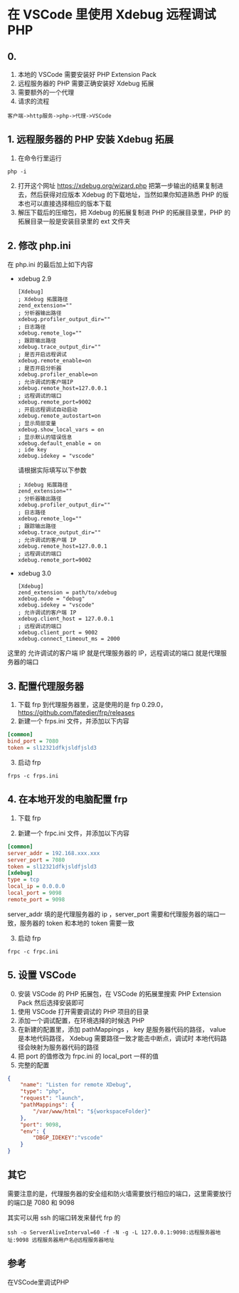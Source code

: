 # 在 VSCode 里使用 Xdebug 远程调试 PHP

## 0.
1. 本地的 VSCode 需要安装好 PHP Extension Pack
1. 远程服务器的 PHP 需要正确安装好 Xdebug 拓展
1. 需要额外的一个代理
1. 请求的流程
```plaintext
客户端->http服务->php->代理->VSCode
```

## 1. 远程服务器的 PHP 安装 Xdebug 拓展
1. 在命令行里运行
```plaintext
php -i
```
2. 打开这个网址 https://xdebug.org/wizard.php 把第一步输出的结果复制进去，然后获得对应版本 Xdebug 的下载地址，当然如果你知道熟悉 PHP 的版本也可以直接选择相应的版本下载
3. 解压下载后的压缩包，把 Xdebug 的拓展复制进 PHP 的拓展目录里，PHP 的拓展目录一般是安装目录里的 ext 文件夹

## 2. 修改 php.ini
在 php.ini 的最后加上如下内容

- xdebug 2.9
    ```plaintext
    [Xdebug]
    ; Xdebug 拓展路径
    zend_extension=""
    ; 分析器输出路径
    xdebug.profiler_output_dir=""
    ; 日志路径
    xdebug.remote_log=""
    ; 跟踪输出路径
    xdebug.trace_output_dir=""
    ; 是否开启远程调试
    xdebug.remote_enable=on
    ; 是否开启分析器
    xdebug.profiler_enable=on
    ; 允许调试的客户端IP
    xdebug.remote_host=127.0.0.1
    ; 远程调试的端口
    xdebug.remote_port=9002
    ; 开启远程调试自动启动
    xdebug.remote_autostart=on
    ; 显示局部变量
    xdebug.show_local_vars = on
    ; 显示默认的错误信息
    xdebug.default_enable = on
    ; ide key
    xdebug.idekey = "vscode"
    ```
    请根据实际填写以下参数
    ```plaintext
    ; Xdebug 拓展路径
    zend_extension=""
    ; 分析器输出路径
    xdebug.profiler_output_dir=""
    ; 日志路径
    xdebug.remote_log=""
    ; 跟踪输出路径
    xdebug.trace_output_dir=""
    ; 允许调试的客户端 IP
    xdebug.remote_host=127.0.0.1
    ; 远程调试的端口
    xdebug.remote_port=9002
    ```

- xdebug 3.0
    ```plaintext
    [Xdebug]
    zend_extension = path/to/xdebug
    xdebug.mode = "debug"
    xdebug.idekey = "vscode"
    ; 允许调试的客户端 IP
    xdebug.client_host = 127.0.0.1
    ; 远程调试的端口
    xdebug.client_port = 9002
    xdebug.connect_timeout_ms = 2000
    ```

这里的 允许调试的客户端 IP 就是代理服务器的 IP，远程调试的端口 就是代理服务器的端口

## 3. 配置代理服务器
1. 下载 frp 到代理服务器里，这是使用的是 frp 0.29.0，https://github.com/fatedier/frp/releases
2. 新建一个 frps.ini 文件，并添加以下内容
````ini
[common]
bind_port = 7080
token = sl12321dfkjsldfjsld3
````

3. 启动 frp
````plaintext
frps -c frps.ini
````

## 4. 在本地开发的电脑配置 frp
1. 下载 frp

2. 新建一个 frpc.ini 文件，并添加以下内容
````ini
[common]
server_addr = 192.168.xxx.xxx
server_port = 7080
token = sl12321dfkjsldfjsld3
[xdebug]
type = tcp
local_ip = 0.0.0.0
local_port = 9098
remote_port = 9098
````
server_addr 填的是代理服务器的 ip ，server_port 需要和代理服务器的端口一致，服务器的 token 和本地的 token 需要一致

3. 启动 frp
````plaintext
frpc -c frpc.ini
````

## 5. 设置 VSCode
0. 安装 VSCode 的 PHP 拓展包，在 VSCode 的拓展里搜索 PHP Extension Pack 然后选择安装即可
1. 使用 VSCode 打开需要调试的 PHP 项目的目录
2. 添加一个调试配置，在环境选择的时候选 PHP
3. 在新建的配置里，添加 pathMappings ， key 是服务器代码的路径， value 是本地代码路径， Xdebug 需要路径一致才能击中断点，调试时 本地代码路径会映射为服务器代码的路径
4. 把 port 的值修改为 frpc.ini 的 local_port 一样的值
5. 完整的配置
````json
{
    "name": "Listen for remote XDebug",
    "type": "php",
    "request": "launch",
    "pathMappings": {
        "/var/www/html": "${workspaceFolder}"
    },
    "port": 9098,
    "env": {
        "DBGP_IDEKEY":"vscode"
    }
}
````

## 其它

需要注意的是，代理服务器的安全组和防火墙需要放行相应的端口，这里需要放行的端口是 7080 和 9098

其实可以用 ssh 的端口转发来替代 frp 的
```
ssh -o ServerAliveInterval=60 -f -N -g -L 127.0.0.1:9098:远程服务器地址:9098 远程服务器用户名@远程服务器地址
```

## 参考
在VSCode里调试PHP
